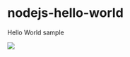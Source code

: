 # nodejs-hello-world
Hello World sample

![](https://codebuild.us-east-1.amazonaws.com/badges?uuid=eyJlbmNyeXB0ZWREYXRhIjoiTmhidUpDMUNqSG9Xd1hzQ3BqZENNOFg1RkdTZHpJbFE3RkxFUHk4eUpPM0hpdmFDNzFUVmVTYWxWMUtXWUxFRnI0dllyWWZ3U0VGekNieC9ncFBaNGYwPSIsIml2UGFyYW1ldGVyU3BlYyI6InlkZkFlc0JjQkVNa0VzOVUiLCJtYXRlcmlhbFNldFNlcmlhbCI6MX0%3D&branch=main)